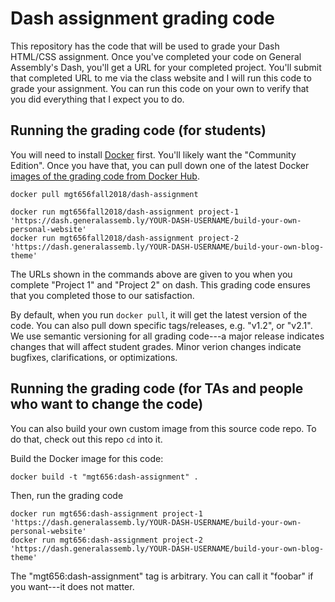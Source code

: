 # Dash assignment grading code

This repository has the code that will be used to grade your Dash
HTML/CSS assignment. Once you've completed your code on General
Assembly's Dash, you'll get a URL for your completed project.
You'll submit that completed URL to me via the class website
and I will run this code to grade your assignment. You can run
this code on your own to verify that you did everything that I
expect you to do.

## Running the grading code (for students)

You will need to install [Docker](https://store.docker.com/search?type=edition&offering=community) first. You'll likely
want the "Community Edition". Once you have that, you can pull down one of the
latest Docker [images of the grading code from Docker Hub](https://hub.docker.com/r/mgt656fall2018/dash-assignment/).

```
docker pull mgt656fall2018/dash-assignment
```

```
docker run mgt656fall2018/dash-assignment project-1 'https://dash.generalassemb.ly/YOUR-DASH-USERNAME/build-your-own-personal-website'
docker run mgt656fall2018/dash-assignment project-2 'https://dash.generalassemb.ly/YOUR-DASH-USERNAME/build-your-own-blog-theme'
```

The URLs shown in the commands above are given to you when you complete "Project 1" and
"Project 2" on dash. This grading code ensures that you completed those to our satisfaction.

By default, when you run `docker pull`, it will get the latest version of the code. You
can also pull down specific tags/releases, e.g. "v1.2", or "v2.1". We use semantic
versioning for all grading code---a major release indicates changes that will affect
student grades. Minor verion changes indicate bugfixes, clarifications, or optimizations.

## Running the grading code (for TAs and people who want to change the code)

You can also build your own custom image from this source code repo. To do that,
check out this repo `cd` into it.

Build the Docker image for this code:

```
docker build -t "mgt656:dash-assignment" .
```

Then, run the grading code

```
docker run mgt656:dash-assignment project-1 'https://dash.generalassemb.ly/YOUR-DASH-USERNAME/build-your-own-personal-website'
docker run mgt656:dash-assignment project-2 'https://dash.generalassemb.ly/YOUR-DASH-USERNAME/build-your-own-blog-theme'
```

The "mgt656:dash-assignment" tag is arbitrary. You can call it "foobar" if you want---it
does not matter.
